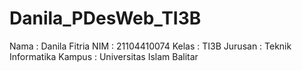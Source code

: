 # Danila_PDesWeb_TI3B
Nama : Danila Fitria NIM : 21104410074 Kelas : TI3B Jurusan : Teknik Informatika Kampus : Universitas Islam Balitar
